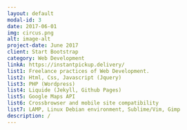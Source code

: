 ```yaml
---
layout: default
modal-id: 3
date: 2017-06-01
img: circus.png
alt: image-alt
project-date: June 2017
client: Start Bootstrap
category: Web Development
linkA: https://instantpickup.delivery/
list1: Freelance practices of Web Development.
list2: Html, Css, Javascript (Jquery)
list3: PHP (Wordpress)
list4: Liquide (Jekyll, Github Pages)
list5: Google Maps API
list6: Crossbrowser and mobile site compatibility
list7: LAMP, Linux Debian environment, Sublime/Vim, Gimp
description: /
---
```

